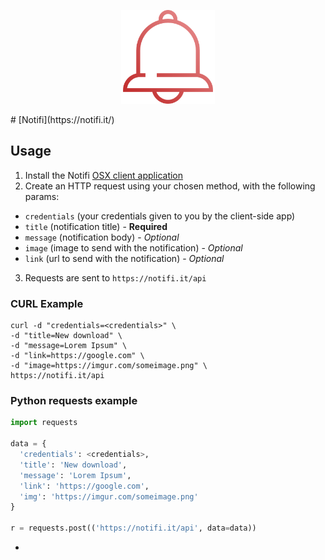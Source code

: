 <p align="center"><img height="150px" src="https://github.com/maxisme/notifi/blob/master/bell.png"></p>
# [Notifi](https://notifi.it/)

## Usage
1. Install the Notifi [OSX client application](https://notifi.it/download)
2. Create an HTTP request using your chosen method, with the following params:
- `credentials` (your credentials given to you by the client-side app)
- `title` (notification title) - **Required**
- `message` (notification body) - _Optional_
- `image` (image to send with the notification) - _Optional_
- `link` (url to send with the notification) - _Optional_
3. Requests are sent to `https://notifi.it/api`

### CURL Example
```
curl -d "credentials=<credentials>" \
-d "title=New download" \
-d "message=Lorem Ipsum" \
-d "link=https://google.com" \
-d "image=https://imgur.com/someimage.png" \
https://notifi.it/api
```

### Python requests example
```python
import requests

data = {
  'credentials': <credentials>,
  'title': 'New download',
  'message': 'Lorem Ipsum',
  'link': 'https://google.com',
  'img': 'https://imgur.com/someimage.png'
}

r = requests.post(('https://notifi.it/api', data=data))
```

-
